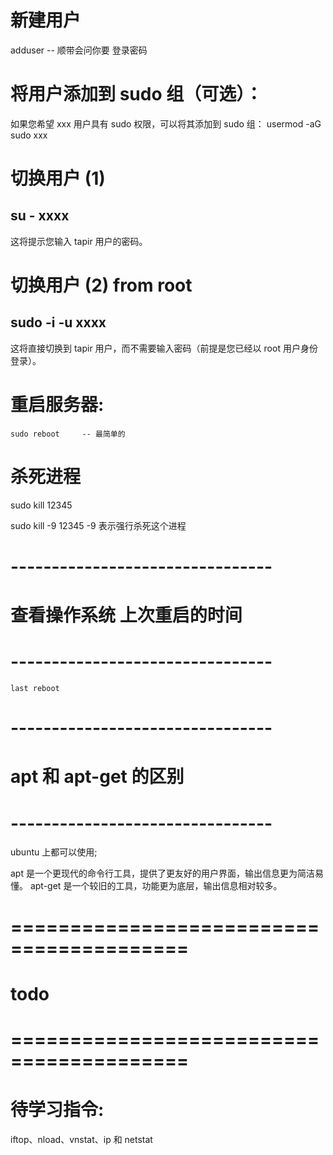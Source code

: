 



# 新建用户
adduser <newName>
    --
    顺带会问你要 登录密码


# 将用户添加到 sudo 组（可选）：
如果您希望 xxx 用户具有 sudo 权限，可以将其添加到 sudo 组：
usermod -aG sudo xxx


# 切换用户 (1)
su - xxxx
---
这将提示您输入 tapir 用户的密码。

# 切换用户 (2) from root
sudo -i -u xxxx
---
这将直接切换到 tapir 用户，而不需要输入密码（前提是您已经以 root 用户身份登录）。



# 重启服务器:
    sudo reboot     -- 最简单的


# 杀死进程
sudo kill 12345


sudo kill -9 12345
    -9 表示强行杀死这个进程



# -------------------------------- #
#     查看操作系统 上次重启的时间
# -------------------------------- #
    last reboot




# -------------------------------- #
#     apt 和 apt-get 的区别
# -------------------------------- #
ubuntu 上都可以使用;

apt 是一个更现代的命令行工具，提供了更友好的用户界面，输出信息更为简洁易懂。
apt-get 是一个较旧的工具，功能更为底层，输出信息相对较多。






# ========================================= #
#                 todo
# ========================================= #

# 待学习指令:
iftop、nload、vnstat、ip 和 netstat







